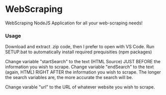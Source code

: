 # WebScraping
WebScraping NodeJS Application for all your web-scraping needs! 

### Usage
Download and extract .zip code, then I prefer to open with VS Code.
Run SETUP.bat to automatically install required prequisities (npm packages)


Change variable "startSearch" to the text (HTML Source) JUST BEFORE the information you wish to scrape.
Change variable "endSearch" to the text (again, HTML) RIGHT AFTER the information you wish to scrape.
The longer the search variables are, the more accurate the search will be.

Change varable "url" to the URL of whatever website you wish to scrape.
